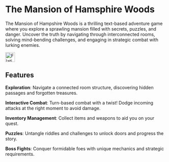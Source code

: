 # The Mansion of Hamsphire Woods

The Mansion of Hampshire Woods is a thrilling text-based adventure game where you explore a sprawling mansion filled with secrets, puzzles, and danger. Uncover the truth by navigating through interconnected rooms, solving mind-bending challenges, and engaging in strategic combat with lurking enemies.

<a href="https://www.youtube.com/watch?v=0j8loRWB7C0">
    <img alt="Flaticon" title="Flaticon" src="https://cdn-icons-png.flaticon.com/256/1384/1384060.png" width="30">
</a>

## Features

**Exploration**: Navigate a connected room structure, discovering hidden passages and forgotten treasures.

**Interactive Combat**: Turn-based combat with a twist! Dodge incoming attacks at the right moment to avoid damage.

**Inventory Management**: Collect items and weapons to aid you on your quest.

**Puzzles**: Untangle riddles and challenges to unlock doors and progress the story.

**Boss Fights**: Conquer formidable foes with unique mechanics and strategic requirements.
